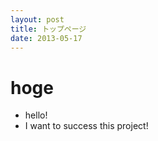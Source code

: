 ```yaml
---
layout: post
title: トップページ
date: 2013-05-17
---
```


# hoge
- hello!
- I want to success this project!
